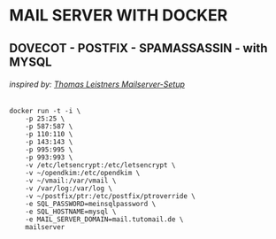 # MAIL SERVER WITH DOCKER
## DOVECOT - POSTFIX - SPAMASSASSIN - with MYSQL
###### inspired by: [Thomas Leistners Mailserver-Setup](https://thomas-leister.de/mailserver-unter-ubuntu-16.04/)


```
docker run -t -i \
	-p 25:25 \
	-p 587:587 \
	-p 110:110 \
	-p 143:143 \
	-p 995:995 \
	-p 993:993 \
	-v /etc/letsencrypt:/etc/letsencrypt \
	-v ~/opendkim:/etc/opendkim \
	-v ~/vmail:/var/vmail \
	-v /var/log:/var/log \
	-v ~/postfix/ptr:/etc/postfix/ptroverride \
	-e SQL_PASSWORD=meinsqlpassword \
	-e SQL_HOSTNAME=mysql \
	-e MAIL_SERVER_DOMAIN=mail.tutomail.de \
	mailserver
```